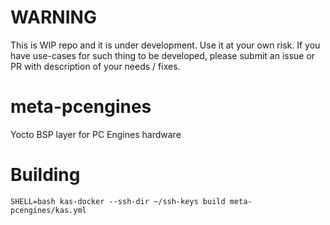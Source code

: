 # WARNING

This is WIP repo and it is under development. Use it at your own risk. 
If you have use-cases for such thing to be developed, please submit
an issue or PR with description of your needs / fixes.

# meta-pcengines

Yocto BSP layer for PC Engines hardware

# Building

```
SHELL=bash kas-docker --ssh-dir ~/ssh-keys build meta-pcengines/kas.yml
```
